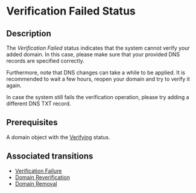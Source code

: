 # Verification Failed Status
## Description
The *Verification Failed* status indicates that the system cannot verify your added domain. In this case, please make sure that your provided DNS records are specified correctly. 

Furthermore, note that DNS changes can take a while to be applied. It is recommended to wait a few hours, reopen your domain and try to verify it again. 

In case the system still fails the verification operation, please try adding a different DNS TXT record.
## Prerequisites
A domain object with the [Verifying](s-a-verifying.html) status.
## Associated transitions
* [Verification Failure](t-6-res-pending.html)
* [Domain Reverification](t-7-res-pending.html)
* [Domain Removal](t-8-res-pending.html)
